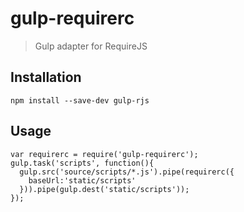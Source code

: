 # gulp-requirerc
> Gulp adapter for RequireJS

## Installation

```terminal
npm install --save-dev gulp-rjs
````

## Usage

```node
var requirerc = require('gulp-requirerc');
gulp.task('scripts', function(){
  gulp.src('source/scripts/*.js').pipe(requirerc({
    baseUrl:'static/scripts'
  })).pipe(gulp.dest('static/scripts'));
});
```

